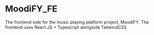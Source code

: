 # MoodiFY_FE
The frontend side for the music playing platform project, MoodiFY. The frontend uses React.JS + Typescript alongside TailwindCSS
